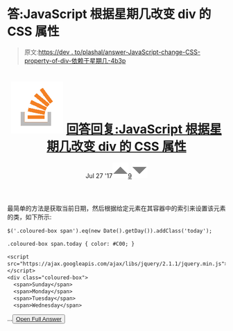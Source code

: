 # 答:JavaScript 根据星期几改变 div 的 CSS 属性

> 原文:[https://dev . to/plashal/answer-JavaScript-change-CSS-property-of-div-依赖于星期几-4b3p](https://dev.to/plashal/answer-javascript-change-css-property-of-div-depending-on-day-of-the-week-4b3p)

<header>

# ![](img/01c67cd39e9a8e551fcb75e1091225e9.png) [ 回答回复:JavaScript 根据星期几改变 div 的 CSS 属性](https://stackoverflow.com/questions/45354991/javascript-change-css-property-of-div-depending-on-day-of-the-week/45355075#45355075)

Jul 27 '17[![](img/e3f0373ec76330150a340eacd410b600.png)9![](img/f7bb704c8c93dfae05d2b57012ed2754.png)](https://stackoverflow.com/questions/45354991/javascript-change-css-property-of-div-depending-on-day-of-the-week/45355075#45355075) </header>

最简单的方法是获取当前日期，然后根据给定元素在其容器中的索引来设置该元素的类，如下所示:

```
$('.coloured-box span').eq(new Date().getDay()).addClass('today');
```

```
.coloured-box span.today { color: #C00; }
```

```
<script src="https://ajax.googleapis.com/ajax/libs/jquery/2.1.1/jquery.min.js"></script>
<div class="coloured-box">
  <span>Sunday</span>
  <span>Monday</span>
  <span>Tuesday</span>
  <span>Wednesday</span> 
```

…<button class="ltag__stackexchange--btn" type="button">[Open Full Answer](https://stackoverflow.com/questions/45354991/javascript-change-css-property-of-div-depending-on-day-of-the-week/45355075#45355075)</button>